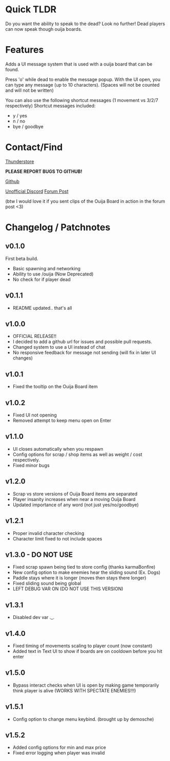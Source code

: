# Quick TLDR
Do you want the ability to speak to the dead?
Look no further! Dead players can now speak though ouija boards.

# Features
Adds a UI message system that is used with a ouija board that can be found.

Press 'o' while dead to enable the message popup.
With the UI open, you can type any message (up to 10 characters).
(Spaces will not be counted and will not be written)

You can also use the following shortcut messages (1 movement vs 3/2/7 respectively)
Shortcut messages included:
- y / yes
- n / no
- bye / goodbye

# Contact/Find
[Thunderstore](https://thunderstore.io/c/lethal-company/p/Electric131/OuijaBoard/)

**PLEASE REPORT BUGS TO GITHUB!**

[Github](https://github.com/Electric131/LCOuijaBoard)

[Unofficial Discord](https://discord.gg/lethal-company) [Forum Post](https://discord.com/channels/1169792572382773318/1186411214390181908)

(btw I would love it if you sent clips of the Ouija Board in action in the forum post <3)

# Changelog / Patchnotes

## v0.1.0
First beta build.
- Basic spawning and networking
- Ability to use /ouija (Now Deprecated)
- No check for if player dead

## v0.1.1
- README updated.. that's all

## v1.0.0
- OFFICIAL RELEASE!!
- I decided to add a github url for issues and possible pull requests.
- Changed system to use a UI instead of chat
- No responsive feedback for message not sending (will fix in later UI changes)

## v1.0.1
- Fixed the tooltip on the Ouija Board item

## v1.0.2
- Fixed UI not opening
- Removed attempt to keep menu open on Enter

## v1.1.0
- UI closes automatically when you respawn
- Config options for scrap / shop items as well as weight / cost respectively.
- Fixed minor bugs

## v1.2.0
- Scrap vs store versions of Ouija Board items are separated
- Player insanity increases when near a moving Ouija Board
- Updated importance of any word (not just yes/no/goodbye)

## v1.2.1
- Proper invalid character checking
- Character limit fixed to not include spaces

## v1.3.0 - DO NOT USE
- Fixed scrap spawn being tied to store config (thanks karmaBonfire)
- New config option to make enemies hear the sliding sound (Ex. Dogs)
- Paddle stays where it is longer (moves then stays there longer)
- Fixed sliding sound being global
- LEFT DEBUG VAR ON (DO NOT USE THIS VERSION)

## v1.3.1
- Disabled dev var ._.

## v1.4.0
- Fixed timing of movements scaling to player count (now constant)
- Added text in Text UI to show if boards are on cooldown before you hit enter

## v1.5.0
- Bypass interact checks when UI is open by making game temporarily think player is alive (WORKS WITH SPECTATE ENEMIES!!!)

## v1.5.1
- Config option to change menu keybind. (brought up by demosche)

## v1.5.2
- Added config options for min and max price
- Fixed error logging when player was invalid